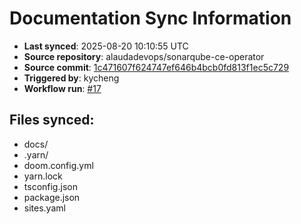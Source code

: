 # Documentation Sync Information

- **Last synced**: 2025-08-20 10:10:55 UTC
- **Source repository**: alaudadevops/sonarqube-ce-operator
- **Source commit**: [1c471607f624747ef646b4bcb0fd813f1ec5c729](https://github.com/alaudadevops/sonarqube-ce-operator/commit/1c471607f624747ef646b4bcb0fd813f1ec5c729)
- **Triggered by**: kycheng
- **Workflow run**: [#17](https://github.com/alaudadevops/sonarqube-ce-operator/actions/runs/17095338489)

## Files synced:
- docs/
- .yarn/
- doom.config.yml
- yarn.lock
- tsconfig.json
- package.json
- sites.yaml
